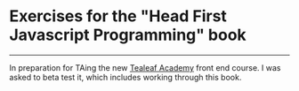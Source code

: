 # Exercises for the "Head First Javascript Programming" book
-----
In preparation for TAing the new [Tealeaf Academy](https://gotealeaf.com) front end course. I was asked to beta test it, which includes working through this book.
